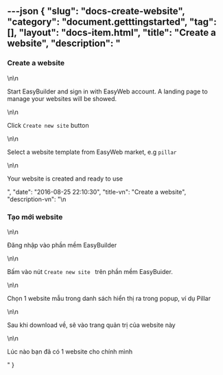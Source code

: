 ---json
{
    "slug": "docs-create-website",
    "category": "document.getttingstarted",
    "tag": [],
    "layout": "docs-item.html",
    "title": "Create a website",
    "description": "<h3>Create a website</h3>\n\n<p>Start EasyBuilder and sign in with EasyWeb account. A landing page to manage your websites will be showed.</p>\n\n<p>Click <code>Create new site</code> button</p>\n\n<p>Select a website template from EasyWeb market, e.g <code>pillar</code></p>\n\n<p>Your website is created and ready to use</p>",
    "date": "2016-08-25 22:10:30",
    "title-vn": "Create a website",
    "description-vn": "\n<h3>Tạo mới website</h3>\n\n<p> Đăng nhập vào phần mềm EasyBuilder </p> \n\n<p>Bấm vào nút <code>Create new site </code> trên phần mềm EasyBuider.</p>\n\n<p>Chọn 1 website mẫu trong danh sách hiển thị ra trong popup, ví dụ Pillar</p>\n\n<p>Sau khi download về, sẽ vào trang quản trị của website này</p>\n\n<p>Lúc nào bạn đã có 1 website cho chính mình</p>"
}
---
